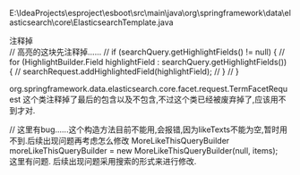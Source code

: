 E:\IdeaProjects\esproject\esboot\src\main\java\org\springframework\data\elasticsearch\core\ElasticsearchTemplate.java

注释掉<br/>
        // 高亮的这块先注释掉......
//		if (searchQuery.getHighlightFields() != null) {
//			for (HighlightBuilder.Field highlightField : searchQuery.getHighlightFields()) {
//				searchRequest.addHighlightedField(highlightField);
//			}
//		}


org.springframework.data.elasticsearch.core.facet.request.TermFacetRequest
这个类注释掉了最后的包含以及不包含,不过这个类已经被废弃掉了,应该用不到才对.


// 这里有bug......这个构造方法目前不能用,会报错,因为likeTexts不能为空,暂时用不到.后续出现问题再考虑怎么修改
		MoreLikeThisQueryBuilder moreLikeThisQueryBuilder = new MoreLikeThisQueryBuilder(null, items);		
这里有问题.		后续出现问题采用搜索的形式来进行修改.